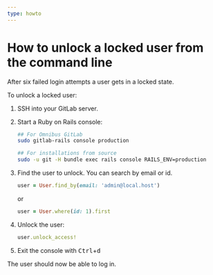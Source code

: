 ```yaml
---
type: howto
---
```


# How to unlock a locked user from the command line

After six failed login attempts a user gets in a locked state.

To unlock a locked user:

1. SSH into your GitLab server.
1. Start a Ruby on Rails console:

   ```sh
   ## For Omnibus GitLab
   sudo gitlab-rails console production

   ## For installations from source
   sudo -u git -H bundle exec rails console RAILS_ENV=production
   ```

1. Find the user to unlock. You can search by email or id.

   ```ruby
   user = User.find_by(email: 'admin@local.host')
   ```

   or

   ```ruby
   user = User.where(id: 1).first
   ```

1. Unlock the user:

   ```ruby
   user.unlock_access!
   ```

1. Exit the console with <kbd>Ctrl</kbd>+<kbd>d</kbd>

The user should now be able to log in.

<!-- ## Troubleshooting

Include any troubleshooting steps that you can foresee. If you know beforehand what issues
one might have when setting this up, or when something is changed, or on upgrading, it's
important to describe those, too. Think of things that may go wrong and include them here.
This is important to minimize requests for support, and to avoid doc comments with
questions that you know someone might ask.

Each scenario can be a third-level heading, e.g. `### Getting error message X`.
If you have none to add when creating a doc, leave this section in place
but commented out to help encourage others to add to it in the future. -->
